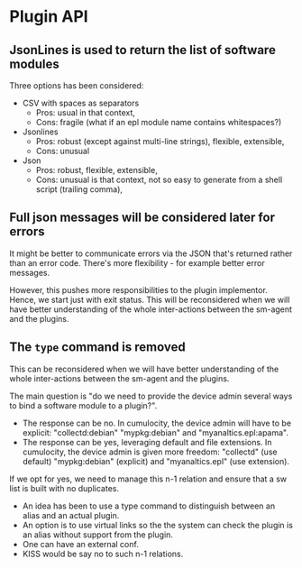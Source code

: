 # Plugin API

## JsonLines is used to return the list of software modules

Three options has been considered:

* CSV with spaces as separators
   * Pros: usual in that context,
   * Cons: fragile (what if an epl module name contains whitespaces?)
* Jsonlines
   * Pros: robust (except against multi-line strings), flexible, extensible, 
   * Cons: unusual
* Json
   * Pros: robust, flexible, extensible,
   * Cons: unusual is that context, not so easy to generate from a shell script (trailing comma),

## Full json messages will be considered later for errors

It might be better to communicate errors via the JSON that's returned rather than an error code.
There's more flexibility - for example better error messages.

However, this pushes more responsibilities to the plugin implementor. Hence, we start just with exit status.
This will be reconsidered when we will have better understanding of the whole inter-actions
between the sm-agent and the plugins.

## The `type` command is removed

This can be reconsidered when we will have better understanding of the whole inter-actions
between the sm-agent and the plugins.

The main question is "do we need to provide the device admin several ways to bind a software module to a plugin?".

* The response can be no. In cumulocity, the device admin will have to be explicit: "collectd:debian" "mypkg:debian" and "myanaltics.epl:apama".
* The response can be yes, leveraging default and file extensions. In cumulocity, the device admin is given more freedom: "collectd" (use default) "mypkg:debian" (explicit) and "myanaltics.epl" (use extension).

If we opt for yes, we need to manage this n-1 relation and ensure that a sw list is built with no duplicates.
* An idea has been to use a type command to distinguish between an alias and an actual plugin.
* An option is to use virtual links so the the system can check the plugin is an alias without support from the plugin. 
* One can have an external conf.
* KISS would be say no to such n-1 relations.

